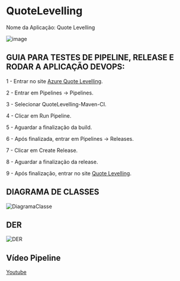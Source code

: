 # QuoteLevelling

Nome da Aplicação: Quote Levelling


![image](https://github.com/HebertLins/Sprint-1-JAVA/assets/111543334/cfad3699-e26c-4688-ba36-528b5e970c8a)

## GUIA PARA TESTES DE PIPELINE, RELEASE E RODAR A APLICAÇÃO DEVOPS:

1 - Entrar no site [Azure Quote Levelling](https://dev.azure.com/RM97221/QuoteLevelling).

2 - Entrar em Pipelines -> Pipelines.

3 - Selecionar QuoteLevelling-Maven-CI.

4 - Clicar em Run Pipeline.

5 - Aguardar a finalização da build.

6 - Após finalizada, entrar em Pipelines -> Releases.

7 - Clicar em Create Release.

8 - Aguardar a finalização da release.

9 - Após finalização, entrar no site [Quote Levelling](https://quote-levelling.azurewebsites.net/).


## DIAGRAMA DE CLASSES

![DiagramaClasse](https://github.com/HebertLins/Sprint2_Quote_Levelling_BackEnd/assets/111543334/f20510fd-6cf8-49fb-94db-62bc3439cfe6)



## DER

![DER](https://github.com/HebertLins/Sprint-1-JAVA/assets/111543334/ee7e01aa-d829-4410-866a-5633f3a88832)



## Vídeo Pipeline

[Youtube](https://www.youtube.com/watch?v=KycuApy_n0Y)
